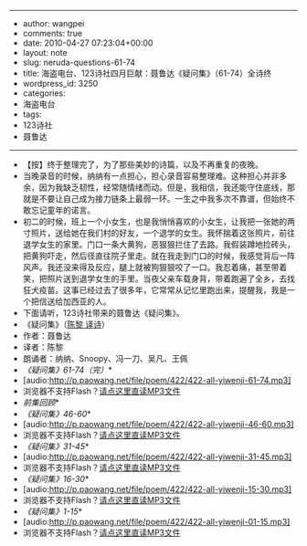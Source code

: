 - --
- author: wangpei
- comments: true
- date: 2010-04-27 07:23:04+00:00
- layout: note
- slug: neruda-questions-61-74
- title: 海盗电台、123诗社四月巨献：聂鲁达《疑问集》（61-74）全诗终
- wordpress_id: 3250
- categories:
- 海盗电台
- tags:
- 123诗社
- 聂鲁达
- --
- 【按】终于整理完了，为了那些美妙的诗篇，以及不再重复的夜晚。
- 当晚录音的时候，纳纳有一点担心，担心录音容易整理难。这种担心并非多余，因为我缺乏韧性，经常随情绪而动。但是，我相信，我还能守住底线，那就是不要让自己成为接力链条上最弱一环。一生之中我多次不靠谱，但始终不敢忘记童年的诺言。
- 初二的时候，班上一个小女生，也是我悄悄喜欢的小女生，让我把一张她的两寸照片，送给她在我们村的好友，一个退学的女生。我怀揣着这张照片，前往退学女生的家里。门口一条大黄狗，恶狠狠拦住了去路。我假装蹲地捡砖头，把黄狗吓走，然后径直往院子里走。就在我走到门口的时候，我感觉背后一阵风声。我还没来得及反应，腿上就被狗狠狠咬了一口。我忍着痛，甚至带着笑，把照片送到退学女生的手里。当夜父亲车载身背，带着跑遍了全乡，去找狂犬疫苗。这事已经过去了很多年，它常常从记忆里跑出来，提醒我，我是一个把信送给加西亚的人。
- 下面请听，123诗社带来的聂鲁达《疑问集》。
- 《疑问集》（[陈黎 译诗](http://www.hgjh.hlc.edu.tw/~chenli/neruda%20Q.htm)）
- 作者：聂鲁达
- 译者：陈黎
- 朗诵者：纳纳、Snoopy、冯一刀、吴凡、王佩
- *《疑问集》61-74（完）**
- [audio:http://p.paowang.net/file/poem/422/422-all-yiwenji-61-74.mp3]
- 浏览器不支持Flash？[请点这里直读MP3文件](http://p.paowang.net/file/poem/422/422-all-yiwenji-61-74.mp3)
- *前集回顾**
- *《疑问集》46-60**
- [audio:http://p.paowang.net/file/poem/422/422-all-yiwenji-46-60.mp3]
- 浏览器不支持Flash？[请点这里直读MP3文件](http://p.paowang.net/file/poem/422/422-all-yiwenji-46-60.mp3)
- *《疑问集》31-45**
- [audio:http://p.paowang.net/file/poem/422/422-all-yiwenji-31-45.mp3]
- 浏览器不支持Flash？[请点这里直读MP3文件](http://p.paowang.net/file/poem/422/422-all-yiwenji-31-45.mp3)
- *《疑问集》16-30**
- [audio:http://p.paowang.net/file/poem/422/422-all-yiwenji-15-30.mp3]
- 浏览器不支持Flash？[请点这里直读MP3文件](http://p.paowang.net/file/poem/422/422-all-yiwenji-15-30.mp3)
- *《疑问集》1-15**
- [audio:http://p.paowang.net/file/poem/422/422-all-yiwenji-01-15.mp3]
- 浏览器不支持Flash？[请点这里直读MP3文件](http://p.paowang.net/file/poem/422/422-all-yiwenji-01-15.mp3)
